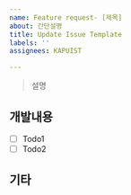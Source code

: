 ```yaml
---
name: Feature request- [제목]
about: 간단설명
title: Update Issue Template
labels: ''
assignees: KAPUIST

---
```


>  설명 


## 개발내용
 - [ ] Todo1
 - [ ] Todo2

## 기타
